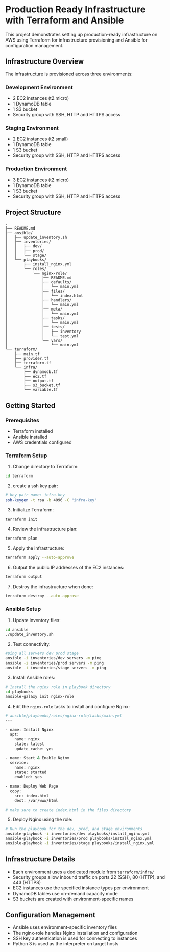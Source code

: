 # Production Ready Infrastructure with Terraform and Ansible

This project demonstrates setting up production-ready infrastructure on AWS using Terraform for infrastructure provisioning and Ansible for configuration management.

## Infrastructure Overview

The infrastructure is provisioned across three environments:

### Development Environment
- 2 EC2 instances (t2.micro)
- 1 DynamoDB table  
- 1 S3 bucket
- Security group with SSH, HTTP and HTTPS access

### Staging Environment
- 2 EC2 instances (t2.small)  
- 1 DynamoDB table
- 1 S3 bucket
- Security group with SSH, HTTP and HTTPS access

### Production Environment  
- 3 EC2 instances (t2.micro)
- 1 DynamoDB table
- 1 S3 bucket
- Security group with SSH, HTTP and HTTPS access

## Project Structure

```
.
├── README.md
├── ansible/
│   ├── update_inventory.sh
│   ├── inventories/
│   │   ├── dev/
│   │   ├── prod/
│   │   └── stage/
│   └── playbooks/
│       ├── install_nginx.yml
│       └── roles/
│           └── nginx-role/
│               ├── README.md
│               ├── defaults/
│               │   └── main.yml
│               ├── files/
│               │   └── index.html
│               ├── handlers/
│               │   └── main.yml
│               ├── meta/
│               │   └── main.yml
│               ├── tasks/
│               │   └── main.yml
│               ├── tests/
│               │   ├── inventory
│               │   └── test.yml
│               └── vars/
│                   └── main.yml
└── terraform/
    ├── main.tf
    ├── provider.tf
    ├── terraform.tf
    └── infra/
        ├── dynamodb.tf
        ├── ec2.tf
        ├── output.tf
        ├── s3_bucket.tf
        └── variable.tf
```

## Getting Started

### Prerequisites
- Terraform installed
- Ansible installed
- AWS credentials configured

### Terraform Setup

1. Change directory to Terraform:
```bash
cd terraform
```

2. create a ssh key pair:
```bash
# key pair name: infra-key
ssh-keygen -t rsa -b 4096 -C "infra-key"
```

3. Initialize Terraform:
```bash
terraform init
```

4. Review the infrastructure plan:
```bash 
terraform plan
```

5. Apply the infrastructure:
```bash
terraform apply --auto-approve
```

6. Output the public IP addresses of the EC2 instances:
```bash
terraform output
```

7. Destroy the infrastructure when done:
```bash
terraform destroy --auto-approve
```

### Ansible Setup

1. Update inventory files:
```bash
cd ansible
./update_inventory.sh
```

2. Test connectivity:
```bash
#ping all servers dev prod stage
ansible -i inventories/dev servers -m ping
ansible -i inventories/prod servers -m ping
ansible -i inventories/stage servers -m ping
```

3. Install Ansible roles:
```bash
# Install the nginx role in playbook directory
cd playbooks
ansible-galaxy init nginx-role
```

4. Edit the `nginx-role` tasks to install and configure Nginx:
```bash
# ansible/playbooks/roles/nginx-role/tasks/main.yml
---

- name: Install Nginx
  apt:
    name: nginx
    state: latest
    update_cache: yes

- name: Start & Enable Nginx
  service:
    name: nginx
    state: started
    enabled: yes

- name: Deploy Web Page
  copy:
    src: index.html
    dest: /var/www/html

# make sure to create index.html in the files directory
```

5. Deploy Nginx using the role:
```bash
# Run the playbook for the dev, prod, and stage environments
ansible-playbook -i inventories/dev playbooks/install_nginx.yml
ansible-playbook -i inventories/prod playbooks/install_nginx.yml
ansible-playbook -i inventories/stage playbooks/install_nginx.yml
```

## Infrastructure Details

- Each environment uses a dedicated module from `terraform/infra/`
- Security groups allow inbound traffic on ports 22 (SSH), 80 (HTTP), and 443 (HTTPS)
- EC2 instances use the specified instance types per environment
- DynamoDB tables use on-demand capacity mode
- S3 buckets are created with environment-specific names

## Configuration Management

- Ansible uses environment-specific inventory files
- The nginx-role handles Nginx installation and configuration
- SSH key authentication is used for connecting to instances
- Python 3 is used as the interpreter on target hosts
